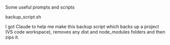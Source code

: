 Some useful prompts and scripts

backup_script.sh

I got Claude to help me make this backup script which backs up a project (VS code workspace), removes any dist and node_modules folders and then zips it.
